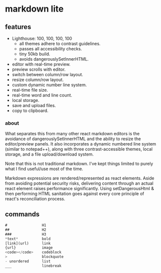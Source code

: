 # markdown lite

## features

- Lighthouse: 100, 100, 100, 100
  - all themes adhere to contrast guidelines.
  - passes all accessibility checks.
  - tiny 50kb build.
  - avoids dangerouslySetInnerHTML.
- editor with real-time preview.
- preview scrolls with editor.
- switch between column/row layout.
- resize column/row layout.
- custom dynamic number line system.
- real-time file size.
- real-time word and line count.
- local storage.
- save and upload files.
- copy to clipboard.

### about

What separates this from many other react markdown editors is the avoidance of dangerouslySetInnerHTML and the ability to resize the editor/preview panels. It also incorporates a dynamic numbered line system (similar to notepad++), along with three contrast-accessible themes, local storage, and a file upload/download system.

Note that this is not traditional markdown. I've kept things limited to purely what I find useful/use most of the time.

Markdown expressions are rendered/represented as react elements. Aside from avoiding potential security risks, delivering content through an actual react element raises performance significantly. Using setDangerousHtml & then performing HTML sanitation goes against every core principle of react's reconciliation process.

## commands

```javascript
#                H1
##               H2
###              H3
*text*           bold
[link](url)      link
{url}            image
<code></code>    codeblock
>                blockquote
- unordered      list
___              linebreak
```
